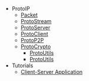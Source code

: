 - ProtoIP
  - [Packet](./Packet.md)
  - [ProtoStream](./ProtoStream.md)
  - [ProtoServer](./Server.md)
  - [ProtoClient](./Client.md)
  - [ProtoP2P](./Peer.md)
  - [ProtoCrypto](./Crypto.md)
    - [ProtoUtils](./Utils.md)
    - [ProtoUtils](./Utils.md)
- Tutorials
  - [Client-Server Application](client-server.md) 